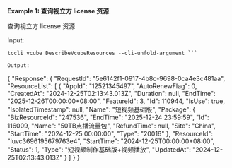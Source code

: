 **Example 1: 查询视立方 license 资源**

查询视立方 license 资源

Input: 

```
tccli vcube DescribeVcubeResources --cli-unfold-argument ```

Output: 
```
{
    "Response": {
        "RequestId": "5e6142f1-0917-4b8c-9698-0ca4e3c481aa",
        "ResourceList": [
            {
                "AppId": "12521345497",
                "AutoRenewFlag": 0,
                "CreatedAt": "2024-12-25T02:13:43.013Z",
                "Duration": null,
                "EndTime": "2025-12-26T00:00:00+08:00",
                "FeatureId": 3,
                "Id": 110944,
                "IsUse": true,
                "IsolatedTimestamp": null,
                "Name": "短视频基础版",
                "Package": {
                    "BizResourceId": "247536",
                    "EndTime": "2025-12-24 23:59:59",
                    "Id": 116009,
                    "Name": "50TB点播流量包",
                    "RefundTime": null,
                    "Site": "China",
                    "StartTime": "2024-12-25 00:00:00",
                    "Type": "20016"
                },
                "ResourceId": "luvc3696195679763e4",
                "StartTime": "2024-12-25T00:00:00+08:00",
                "Status": 1,
                "Type": "短视频制作基础版+视频播放",
                "UpdatedAt": "2024-12-25T02:13:43.013Z"
            }
        ]
    }
}
```

